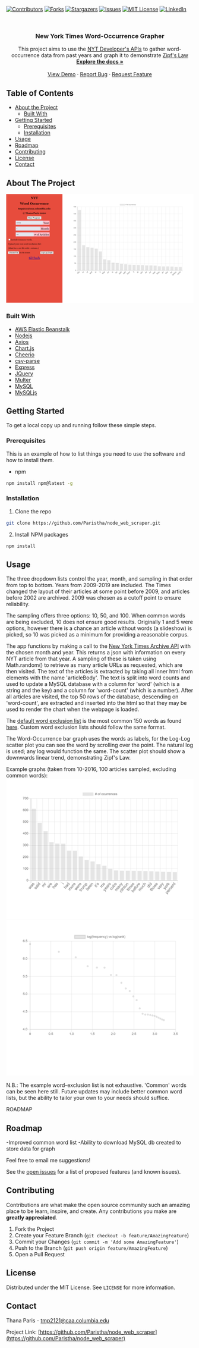 <!--
*** Thanks for checking out this README Template. If you have a suggestion that would
*** make this better, please fork the repo and create a pull request or simply open
*** an issue with the tag "enhancement".
*** Thanks again! Now go create something AMAZING! :D
***
***
***
*** To avoid retyping too much info. Do a search and replace for the following:
*** Paristha, node_web_scraper, twitter_handle, tmp2121@caa.columbia.edu
-->





<!-- PROJECT SHIELDS -->
<!--
*** I'm using markdown "reference style" links for readability.
*** Reference links are enclosed in brackets [ ] instead of parentheses ( ).
*** See the bottom of this document for the declaration of the reference variables
*** for contributors-url, forks-url, etc. This is an optional, concise syntax you may use.
*** https://www.markdownguide.org/basic-syntax/#reference-style-links
-->
[![Contributors][contributors-shield]][contributors-url]
[![Forks][forks-shield]][forks-url]
[![Stargazers][stars-shield]][stars-url]
[![Issues][issues-shield]][issues-url]
[![MIT License][license-shield]][license-url]
[![LinkedIn][linkedin-shield]][linkedin-url]



<!-- PROJECT LOGO -->
<br />
<p align="center">

  <h3 align="center">New York Times Word-Occurrence Grapher</h3>

  <p align="center">
    This project aims to use the <a href="https://developer.nytimes.com/">NYT Developer's APIs</a> to gather word-occurrence data from past years and graph it to demonstrate <a href="https://en.wikipedia.org/wiki/Zipf%27s_law">Zipf's Law</a>
    <br />
    <a href="https://github.com/Paristha/node_web_scraper"><strong>Explore the docs »</strong></a>
    <br />
    <br />
    <a href="https://github.com/Paristha/node_web_scraper">View Demo</a>
    ·
    <a href="https://github.com/Paristha/node_web_scraper/issues">Report Bug</a>
    ·
    <a href="https://github.com/Paristha/node_web_scraper/issues">Request Feature</a>
  </p>
</p>



<!-- TABLE OF CONTENTS -->
## Table of Contents

* [About the Project](#about-the-project)
  * [Built With](#built-with)
* [Getting Started](#getting-started)
  * [Prerequisites](#prerequisites)
  * [Installation](#installation)
* [Usage](#usage)
* [Roadmap](#roadmap)
* [Contributing](#contributing)
* [License](#license)
* [Contact](#contact)
<!-- * [Acknowledgements](#acknowledgements) -->



<!-- ABOUT THE PROJECT -->
## About The Project

[![Product Name Screen Shot][product-screenshot]](https://tinyurl.com/timeswordgrapher/)


### Built With

* [AWS Elastic Beanstalk](https://aws.amazon.com/elasticbeanstalk/)
* [Nodejs](https://nodejs.org/en/)
* [Axios](https://github.com/axios/axios)
* [Chart.js](https://www.chartjs.org/)
* [Cheerio](https://cheerio.js.org/)
* [csv-parse](https://csv.js.org/parse/)
* [Express](https://expressjs.com/)
* [JQuery](https://jquery.com/)
* [Multer](https://github.com/expressjs/multer)
* [MySQL](https://www.mysql.com/)
* [MySQLjs](https://github.com/mysqljs/mysql)



<!-- GETTING STARTED -->
## Getting Started

To get a local copy up and running follow these simple steps.

### Prerequisites

This is an example of how to list things you need to use the software and how to install them.
* npm
```sh
npm install npm@latest -g
```

### Installation

1. Clone the repo
```sh
git clone https://github.com/Paristha/node_web_scraper.git
```
2. Install NPM packages
```sh
npm install
```



<!-- USAGE EXAMPLES -->
## Usage

The three dropdown lists control the year, month, and sampling in that order from top to bottom.
Years from 2009-2019 are included. The Times changed the layout of their articles at some point before 2009, and articles before 2002 are archived. 2009 was chosen as a cutoff point to ensure reliability.

The sampling offers three options: 10, 50, and 100. When common words are being excluded, 10 does not ensure good results. Originally 1 and 5 were options, however there is a chance an article without words (a slideshow) is picked, so 10 was picked as a minimum for providing a reasonable corpus.

The app functions by making a call to the [New York Times Archive API](https://developer.nytimes.com/docs/archive-product/1/overview) with the chosen month and year. This returns a json with information on every NYT article from that year. A sampling of these is taken using Math.random() to retrieve as many article URLs as requested, which are then visited. The text of the articles is extracted by taking all inner html from elements with the name 'articleBody'. The text is split into word counts and used to update a MySQL database with a column for 'word' (which is a string and the key) and a column for 'word-count' (which is a number). After all articles are visited, the top 50 rows of the database, descending on 'word-count', are extracted and inserted into the html so that they may be used to render the chart when the webpage is loaded.

The [default word exclusion list](https://github.com/Paristha/node_web_scraper/blob/master/exclusion_list.csv) is the most common 150 words as found [here](https://en.wikipedia.org/wiki/Most_common_words_in_English). Custom word exclusion lists should follow the same format.

The Word-Occurrence bar graph uses the words as labels, for the Log-Log scatter plot you can see the word by scrolling over the point. The natural log is used; any log would function the same. The scatter plot should show a downwards linear trend, demonstrating Zipf's Law.

Example graphs (taken from 10-2016, 100 articles sampled, excluding common words):
![Word Occurrence Graph][wcgraph-screenshot]
![Zipf's Law Graph][zlgraph-screenshot]


N.B.: The example word-exclusion list is not exhaustive. 'Common' words can be seen here still. Future updates may include better common word lists, but the ability to tailor your own to your needs should suffice.

ROADMAP
## Roadmap

-Improved common word list
-Ability to download MySQL db created to store data for graph

Feel free to email me suggestions!

See the [open issues](https://github.com/Paristha/node_web_scraper/issues) for a list of proposed features (and known issues).



<!-- CONTRIBUTING -->
## Contributing

Contributions are what make the open source community such an amazing place to be learn, inspire, and create. Any contributions you make are **greatly appreciated**.

1. Fork the Project
2. Create your Feature Branch (`git checkout -b feature/AmazingFeature`)
3. Commit your Changes (`git commit -m 'Add some AmazingFeature'`)
4. Push to the Branch (`git push origin feature/AmazingFeature`)
5. Open a Pull Request



<!-- LICENSE -->
## License

Distributed under the MIT License. See `LICENSE` for more information.



<!-- CONTACT -->
## Contact

Thana Paris - tmp2121@caa.columbia.edu

Project Link: [https://github.com/Paristha/node_web_scraper](https://github.com/Paristha/node_web_scraper)



<!-- ACKNOWLEDGEMENTS 
## Acknowledgements

* []()
* []()
* []() -->





<!-- MARKDOWN LINKS & IMAGES -->
<!-- https://www.markdownguide.org/basic-syntax/#reference-style-links -->
[contributors-shield]: https://img.shields.io/github/contributors/Paristha/node_web_scraper.svg?style=flat-square
[contributors-url]: https://github.com/Paristha/node_web_scraper/graphs/contributors
[forks-shield]: https://img.shields.io/github/forks/Paristha/node_web_scraper.svg?style=flat-square
[forks-url]: https://github.com/Paristha/node_web_scraper/network/members
[stars-shield]: https://img.shields.io/github/stars/Paristha/node_web_scraper.svg?style=flat-square
[stars-url]: https://github.com/Paristha/node_web_scraper/stargazers
[issues-shield]: https://img.shields.io/github/issues/Paristha/node_web_scraper.svg?style=flat-square
[issues-url]: https://github.com/Paristha/node_web_scraper/issues
[license-shield]: https://img.shields.io/github/license/Paristha/node_web_scraper.svg?style=flat-square
[license-url]: https://github.com/Paristha/node_web_scraper/blob/master/LICENSE.txt
[linkedin-shield]: https://img.shields.io/badge/-LinkedIn-black.svg?style=flat-square&logo=linkedin&colorB=555
[linkedin-url]: https://linkedin.com/in/thanaparis
[product-screenshot]: https://github.com/Paristha/node_web_scraper/blob/master/node_web_scraper.png?raw=true
[wcgraph-screenshot]: https://github.com/Paristha/node_web_scraper/blob/master/node_web_scraper_word-occurrence_graph.png?raw=true
[zlgraph-screenshot]: https://github.com/Paristha/node_web_scraper/blob/master/node_web_scraper_zipf_graph.png?raw=true